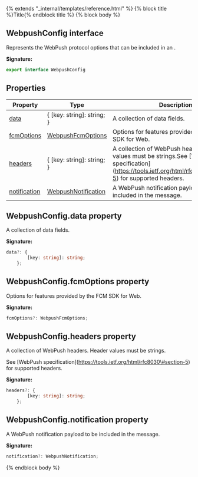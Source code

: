 {% extends "_internal/templates/reference.html" %}
{% block title %}Title{% endblock title %}
{% block body %}

## WebpushConfig interface

Represents the WebPush protocol options that can be included in an .

<b>Signature:</b>

```typescript
export interface WebpushConfig 
```

## Properties

|  Property | Type | Description |
|  --- | --- | --- |
|  [data](./firebase-admin_.webpushconfig.md#webpushconfigdata_property) | { \[key: string\]: string; } | A collection of data fields. |
|  [fcmOptions](./firebase-admin_.webpushconfig.md#webpushconfigfcmoptions_property) | [WebpushFcmOptions](./firebase-admin_.webpushfcmoptions.md#webpushfcmoptions_interface) | Options for features provided by the FCM SDK for Web. |
|  [headers](./firebase-admin_.webpushconfig.md#webpushconfigheaders_property) | { \[key: string\]: string; } | A collection of WebPush headers. Header values must be strings.<!-- -->See \[WebPush specification\](https://tools.ietf.org/html/rfc8030\#section-5) for supported headers. |
|  [notification](./firebase-admin_.webpushconfig.md#webpushconfignotification_property) | [WebpushNotification](./firebase-admin_.webpushnotification.md#webpushnotification_interface) | A WebPush notification payload to be included in the message. |

## WebpushConfig.data property

A collection of data fields.

<b>Signature:</b>

```typescript
data?: {
        [key: string]: string;
    };
```

## WebpushConfig.fcmOptions property

Options for features provided by the FCM SDK for Web.

<b>Signature:</b>

```typescript
fcmOptions?: WebpushFcmOptions;
```

## WebpushConfig.headers property

A collection of WebPush headers. Header values must be strings.

See \[WebPush specification\](https://tools.ietf.org/html/rfc8030\#section-5) for supported headers.

<b>Signature:</b>

```typescript
headers?: {
        [key: string]: string;
    };
```

## WebpushConfig.notification property

A WebPush notification payload to be included in the message.

<b>Signature:</b>

```typescript
notification?: WebpushNotification;
```
{% endblock body %}
